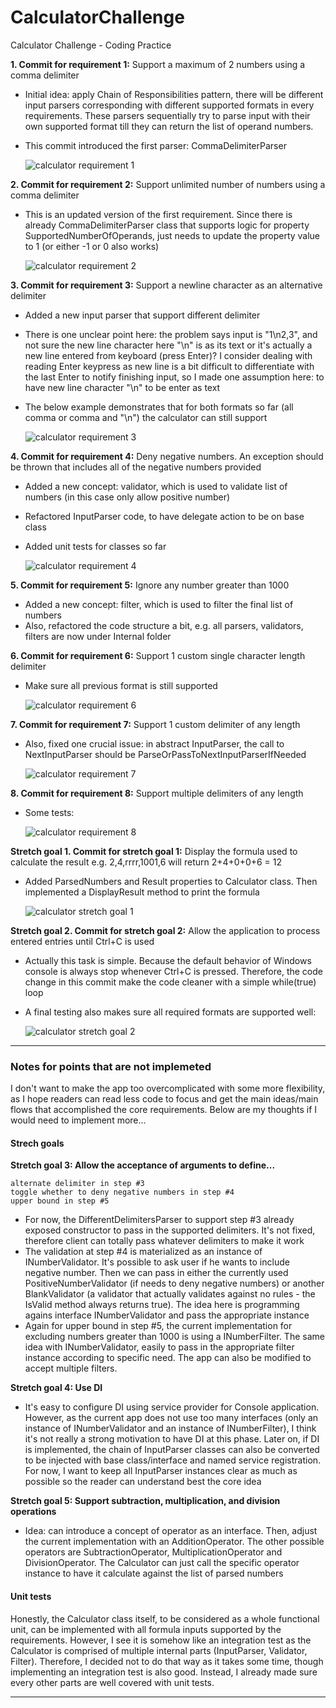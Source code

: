 # CalculatorChallenge
Calculator Challenge - Coding Practice

**1. Commit for requirement 1:** Support a maximum of 2 numbers using a comma delimiter
  * Initial idea: apply Chain of Responsibilities pattern, there will be different input parsers corresponding with different supported formats in every requirements. These parsers sequentially try to parse input with their own supported format till they can return the list of operand numbers.
  * This commit introduced the first parser: CommaDelimiterParser
  
    ![calculator requirement 1](https://i.ibb.co/b6NFg1k/calculator-1.png)

**2. Commit for requirement 2:** Support unlimited number of numbers using a comma delimiter
  * This is an updated version of the first requirement. Since there is already CommaDelimiterParser class that supports logic for property SupportedNumberOfOperands, just needs to update the property value to 1 (or either -1 or 0 also works)
  
     ![calculator requirement 2](https://i.ibb.co/SnT7mnp/calculator-2.png)
     
   
**3. Commit for requirement 3:** Support a newline character as an alternative delimiter
  * Added a new input parser that support different delimiter
  * There is one unclear point here: the problem says input is "1\n2,3", and not sure the new line character here "\n" is as its text or it's actually a new line entered from keyboard (press Enter)? I consider dealing with reading Enter keypress as new line is a bit difficult to differentiate with the last Enter to notify finishing input, so I made one assumption here: to have new line character "\n" to be enter as text 
  * The below example demonstrates that for both formats so far (all comma or comma and "\n") the calculator can still support
  
    ![calculator requirement 3](https://i.ibb.co/gRbnGcP/calculator-3.png)
  
  **4. Commit for requirement 4:** Deny negative numbers. An exception should be thrown that includes all of the negative numbers provided
  * Added a new concept: validator, which is used to validate list of numbers (in this case only allow positive number)
  * Refactored InputParser code, to have delegate action to be on base class
  * Added unit tests for classes so far
  
     ![calculator requirement 4](https://i.ibb.co/JsHMSdf/calculator-4.png)
  
  **5. Commit for requirement 5:** Ignore any number greater than 1000
  * Added a new concept: filter, which is used to filter the final list of numbers
  * Also, refactored the code structure a bit, e.g. all parsers, validators, filters are now under Internal folder
  
  **6. Commit for requirement 6:** Support 1 custom single character length delimiter
  * Make sure all previous format is still supported
  
     ![calculator requirement 6](https://i.ibb.co/dJXthSc/calculator-6.png)
     
  **7. Commit for requirement 7:** Support 1 custom delimiter of any length
  * Also, fixed one crucial issue: in abstract InputParser, the call to NextInputParser should be ParseOrPassToNextInputParserIfNeeded
  
     ![calculator requirement 7](https://i.ibb.co/FDvxvqY/calculator-7.png)
  
  **8. Commit for requirement 8:** Support multiple delimiters of any length
  * Some tests:
  
       ![calculator requirement 8](https://i.ibb.co/t48BTvm/calculator-8.png)
       
  **Stretch goal 1. Commit for stretch goal 1:** Display the formula used to calculate the result e.g. 2,4,rrrr,1001,6 will return 2+4+0+0+6 = 12
  * Added ParsedNumbers and Result properties to Calculator class. Then implemented a DisplayResult method to print the formula
     
      ![calculator stretch goal 1](https://i.ibb.co/HHH0Vh8/calculator-stretch-1.png)
      
  **Stretch goal 2. Commit for stretch goal 2:** Allow the application to process entered entries until Ctrl+C is used
  * Actually this task is simple. Because the default behavior of Windows console is always stop whenever Ctrl+C is pressed. Therefore, the code change in this commit make the code cleaner with a simple while(true) loop
  * A final testing also makes sure all required formats are supported well:
  
      ![calculator stretch goal 2](https://i.ibb.co/LhTyN7F/calculator-stretch-2.png)

---
### Notes for points that are not implemeted

I don't want to make the app too overcomplicated with some more flexibility, as I hope readers can read less code to focus and get the main ideas/main flows  that accomplished the core requirements. Below are my thoughts if I would need to implement more...

#### Strech goals
**Stretch goal 3: Allow the acceptance of arguments to define...**

    alternate delimiter in step #3
    toggle whether to deny negative numbers in step #4
    upper bound in step #5
    
  * For now, the DifferentDelimitersParser to support step #3 already exposed constructor to pass in the supported delimiters. It's not fixed, therefore client can totally pass whatever delimiters to make it work
  * The validation at step #4 is materialized as an instance of INumberValidator. It's possible to ask user if he wants to include negative number. Then we can pass in either the currently used PositiveNumberValidator (if needs to deny negative numbers) or another BlankValidator (a validator that actually validates against no rules - the IsValid method always returns true). The idea here is programming agains interface INumberValidator and pass the appropriate instance 
  * Again for upper bound in step #5, the current implementation for excluding numbers greater than 1000 is using a INumberFilter. The same idea with INumberValidator, easily to pass in the appropriate filter instance according to specific need. The app can also be modified to accept multiple filters.
  
**Stretch goal 4: Use DI**
  * It's easy to configure DI using service provider for Console application. However, as the current app does not use too many interfaces (only an instance of INumberValidator and an instance of INumberFilter), I think it's not really a strong motivation to have DI at this phase. Later on, if DI is implemented, the chain of InputParser classes can also be converted to be injected with base class/interface and named service registration. For now, I want to keep all InputParser instances clear as much as possible so the reader can understand best the core idea
  
**Stretch goal 5: Support subtraction, multiplication, and division operations**
  * Idea: can introduce a concept of operator as an interface. Then, adjust the current implementation with an AdditionOperator. The other possible operators are SubtractionOperator, MultiplicationOperator and DivisionOperator. The Calculator can just call the specific operator instance to have it calculate against the list of parsed numbers
  
#### Unit tests
Honestly, the Calculator class itself, to be considered as a whole functional unit, can be implemented with all formula inputs supported by the requirements. However, I see it is somehow like an integration test as the Calculator is comprised of multiple internal parts (InputParser, Validator, Filter). Therefore, I decided not to do that way as it takes some time, though implementing an integration test is also good. Instead, I already made sure every other parts are well covered with unit tests.

---


  
  
  

  
    
    







